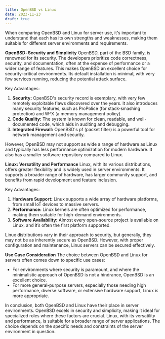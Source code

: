 ```yaml
---
title: OpenBSD vs Linux
date: 2023-11-23
draft: true
---
```


When comparing OpenBSD and Linux for server use, it's important to understand that each has its own strengths and weaknesses, making them suitable for different server environments and requirements.

**OpenBSD: Security and Simplicity**
OpenBSD, part of the BSD family, is renowned for its security. The developers prioritize code correctness, security, and documentation, often at the expense of performance or a wider range of features. This makes OpenBSD an excellent choice for security-critical environments. Its default installation is minimal, with very few services running, reducing the potential attack surface.

Key Advantages:
1. **Security:** OpenBSD's security record is exemplary, with very few remotely exploitable flaws discovered over the years. It also introduces many security features, such as ProPolice (for stack-smashing protection) and W^X (a memory management policy).
2. **Code Quality:** The system is known for clean, readable, and well-documented code, which aids in auditing and debugging.
3. **Integrated Firewall:** OpenBSD's pf (packet filter) is a powerful tool for network management and security.

However, OpenBSD may not support as wide a range of hardware as Linux and typically has less performance optimization for modern hardware. It also has a smaller software repository compared to Linux.

**Linux: Versatility and Performance**
Linux, with its various distributions, offers greater flexibility and is widely used in server environments. It supports a broader range of hardware, has larger community support, and benefits from rapid development and feature inclusion.

Key Advantages:
1. **Hardware Support:** Linux supports a wide array of hardware platforms, from small IoT devices to massive servers.
2. **Performance:** Linux kernels are often optimized for performance, making them suitable for high-demand environments.
3. **Software Availability:** Almost every open-source project is available on Linux, and it’s often the first platform supported.

Linux distributions vary in their approach to security, but generally, they may not be as inherently secure as OpenBSD. However, with proper configuration and maintenance, Linux servers can be secured effectively.

**Use Case Consideration**
The choice between OpenBSD and Linux for servers often comes down to specific use cases:
- For environments where security is paramount, and where the minimalistic approach of OpenBSD is not a hindrance, OpenBSD is an excellent choice.
- For more general-purpose servers, especially those needing high performance, diverse software, or extensive hardware support, Linux is more appropriate.

In conclusion, both OpenBSD and Linux have their place in server environments. OpenBSD excels in security and simplicity, making it ideal for specialized roles where these factors are crucial. Linux, with its versatility and performance, is suitable for a broader range of server applications. The choice depends on the specific needs and constraints of the server environment in question.